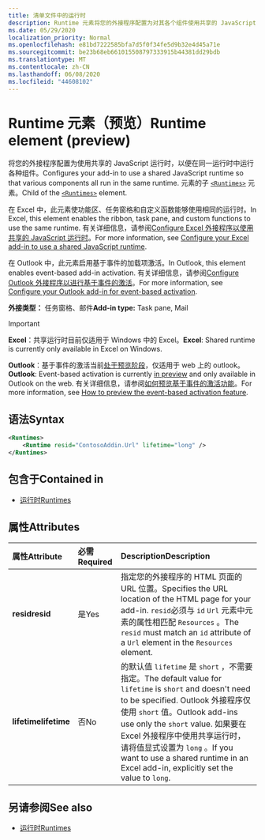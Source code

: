 ```yaml
---
title: 清单文件中的运行时
description: Runtime 元素将您的外接程序配置为对其各个组件使用共享的 JavaScript 运行时，例如，功能区、任务窗格、自定义函数。
ms.date: 05/29/2020
localization_priority: Normal
ms.openlocfilehash: e81bd7222585bfa7d5f0f34fe5d9b32e4d45a71e
ms.sourcegitcommit: be23b68eb661015508797333915b44381dd29bdb
ms.translationtype: MT
ms.contentlocale: zh-CN
ms.lasthandoff: 06/08/2020
ms.locfileid: "44608102"
---
```

# <a name="runtime-element-preview"></a><span data-ttu-id="b9bf5-103">Runtime 元素（预览）</span><span class="sxs-lookup"><span data-stu-id="b9bf5-103">Runtime element (preview)</span></span>

<span data-ttu-id="b9bf5-104">将您的外接程序配置为使用共享的 JavaScript 运行时，以便在同一运行时中运行各种组件。</span><span class="sxs-lookup"><span data-stu-id="b9bf5-104">Configures your add-in to use a shared JavaScript runtime so that various components all run in the same runtime.</span></span> <span data-ttu-id="b9bf5-105">元素的子 [`<Runtimes>`](runtimes.md) 元素。</span><span class="sxs-lookup"><span data-stu-id="b9bf5-105">Child of the [`<Runtimes>`](runtimes.md) element.</span></span>

<span data-ttu-id="b9bf5-106">在 Excel 中，此元素使功能区、任务窗格和自定义函数能够使用相同的运行时。</span><span class="sxs-lookup"><span data-stu-id="b9bf5-106">In Excel, this element enables the ribbon, task pane, and custom functions to use the same runtime.</span></span> <span data-ttu-id="b9bf5-107">有关详细信息，请参阅[Configure Excel 外接程序以使用共享的 JavaScript 运行时](../../excel/configure-your-add-in-to-use-a-shared-runtime.md)。</span><span class="sxs-lookup"><span data-stu-id="b9bf5-107">For more information, see [Configure your Excel add-in to use a shared JavaScript runtime](../../excel/configure-your-add-in-to-use-a-shared-runtime.md).</span></span>

<span data-ttu-id="b9bf5-108">在 Outlook 中，此元素启用基于事件的加载项激活。</span><span class="sxs-lookup"><span data-stu-id="b9bf5-108">In Outlook, this element enables event-based add-in activation.</span></span> <span data-ttu-id="b9bf5-109">有关详细信息，请参阅[Configure Outlook 外接程序以进行基于事件的激活](../../outlook/autolaunch.md)。</span><span class="sxs-lookup"><span data-stu-id="b9bf5-109">For more information, see [Configure your Outlook add-in for event-based activation](../../outlook/autolaunch.md).</span></span>

<span data-ttu-id="b9bf5-110">**外接类型：** 任务窗格、邮件</span><span class="sxs-lookup"><span data-stu-id="b9bf5-110">**Add-in type:** Task pane, Mail</span></span>

> [!IMPORTANT]
> <span data-ttu-id="b9bf5-111">**Excel**：共享运行时目前仅适用于 Windows 中的 Excel。</span><span class="sxs-lookup"><span data-stu-id="b9bf5-111">**Excel**: Shared runtime is currently only available in Excel on Windows.</span></span>
>
> <span data-ttu-id="b9bf5-112">**Outlook**：基于事件的激活当前[处于预览阶段](../../reference/objectmodel/preview-requirement-set/outlook-requirement-set-preview.md)，仅适用于 web 上的 outlook。</span><span class="sxs-lookup"><span data-stu-id="b9bf5-112">**Outlook**: Event-based activation is currently [in preview](../../reference/objectmodel/preview-requirement-set/outlook-requirement-set-preview.md) and only available in Outlook on the web.</span></span> <span data-ttu-id="b9bf5-113">有关详细信息，请参阅[如何预览基于事件的激活功能](../../outlook/autolaunch.md#how-to-preview-the-event-based-activation-feature)。</span><span class="sxs-lookup"><span data-stu-id="b9bf5-113">For more information, see [How to preview the event-based activation feature](../../outlook/autolaunch.md#how-to-preview-the-event-based-activation-feature).</span></span>

## <a name="syntax"></a><span data-ttu-id="b9bf5-114">语法</span><span class="sxs-lookup"><span data-stu-id="b9bf5-114">Syntax</span></span>

```XML
<Runtimes>
    <Runtime resid="ContosoAddin.Url" lifetime="long" />
</Runtimes>
```

## <a name="contained-in"></a><span data-ttu-id="b9bf5-115">包含于</span><span class="sxs-lookup"><span data-stu-id="b9bf5-115">Contained in</span></span>

- [<span data-ttu-id="b9bf5-116">运行时</span><span class="sxs-lookup"><span data-stu-id="b9bf5-116">Runtimes</span></span>](runtimes.md)

## <a name="attributes"></a><span data-ttu-id="b9bf5-117">属性</span><span class="sxs-lookup"><span data-stu-id="b9bf5-117">Attributes</span></span>

|  <span data-ttu-id="b9bf5-118">属性</span><span class="sxs-lookup"><span data-stu-id="b9bf5-118">Attribute</span></span>  |  <span data-ttu-id="b9bf5-119">必需</span><span class="sxs-lookup"><span data-stu-id="b9bf5-119">Required</span></span>  |  <span data-ttu-id="b9bf5-120">Description</span><span class="sxs-lookup"><span data-stu-id="b9bf5-120">Description</span></span>  |
|:-----|:-----|:-----|
|  <span data-ttu-id="b9bf5-121">**resid**</span><span class="sxs-lookup"><span data-stu-id="b9bf5-121">**resid**</span></span>  |  <span data-ttu-id="b9bf5-122">是</span><span class="sxs-lookup"><span data-stu-id="b9bf5-122">Yes</span></span>  | <span data-ttu-id="b9bf5-123">指定您的外接程序的 HTML 页面的 URL 位置。</span><span class="sxs-lookup"><span data-stu-id="b9bf5-123">Specifies the URL location of the HTML page for your add-in.</span></span> <span data-ttu-id="b9bf5-124">`resid`必须与 `id` `Url` 元素中元素的属性相匹配 `Resources` 。</span><span class="sxs-lookup"><span data-stu-id="b9bf5-124">The `resid` must match an `id` attribute of a `Url` element in the `Resources` element.</span></span> |
|  <span data-ttu-id="b9bf5-125">**lifetime**</span><span class="sxs-lookup"><span data-stu-id="b9bf5-125">**lifetime**</span></span>  |  <span data-ttu-id="b9bf5-126">否</span><span class="sxs-lookup"><span data-stu-id="b9bf5-126">No</span></span>  | <span data-ttu-id="b9bf5-127">的默认值 `lifetime` 是 `short` ，不需要指定。</span><span class="sxs-lookup"><span data-stu-id="b9bf5-127">The default value for `lifetime` is `short` and doesn't need to be specified.</span></span> <span data-ttu-id="b9bf5-128">Outlook 外接程序仅使用 `short` 值。</span><span class="sxs-lookup"><span data-stu-id="b9bf5-128">Outlook add-ins use only the `short` value.</span></span> <span data-ttu-id="b9bf5-129">如果要在 Excel 外接程序中使用共享运行时，请将值显式设置为 `long` 。</span><span class="sxs-lookup"><span data-stu-id="b9bf5-129">If you want to use a shared runtime in an Excel add-in, explicitly set the value to `long`.</span></span> |

## <a name="see-also"></a><span data-ttu-id="b9bf5-130">另请参阅</span><span class="sxs-lookup"><span data-stu-id="b9bf5-130">See also</span></span>

- [<span data-ttu-id="b9bf5-131">运行时</span><span class="sxs-lookup"><span data-stu-id="b9bf5-131">Runtimes</span></span>](runtimes.md)
